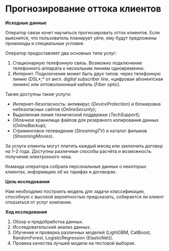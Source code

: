 # Прогнозирование оттока клиентов

**Иcходные данные**

Оператор связи хочет научиться прогнозировать отток клиентов. Если выяснится, что пользователь планирует уйти, ему будут предложены промокоды и специальные условия. 

Оператор предоставляет два основных типа услуг: 

1. Стационарную телефонную связь. Возможно подключение телефонного аппарата к нескольким линиям одновременно.
2. Интернет. Подключение может быть двух типов: через телефонную линию (DSL*,* от англ. *digital subscriber line*, «цифровая абонентская линия») или оптоволоконный кабель (*Fiber optic*).  

Также доступны такие услуги:

- Интернет-безопасность: антивирус (*DeviceProtection*) и блокировка небезопасных сайтов (*OnlineSecurity*);
- Выделенная линия технической поддержки (*TechSupport*);
- Облачное хранилище файлов для резервного копирования данных (*OnlineBackup*);
- Стриминговое телевидение (*StreamingTV*) и каталог фильмов (*StreamingMovies*).

За услуги клиенты могут платить каждый месяц или заключить договор на 1–2 года. Доступны различные способы расчёта и возможность получения электронного чека.

Команда оператора собрала персональные данные о некоторых клиентах, информацию об их тарифах и договорах.

**Цель исследования**

Нам необходимо построить модель для задачи классификации, способную с высокой вероятностью предсказать, собирается ли клиент отказаться от услуг компании.

**Ход исследования**
1. Обзор и предобработка данных.
2. Исследовательский анализ данных.
3. Обучение и проверка различных моделей (LightGBM, CatBoost, RandomForest, LogisticRegression (ElasticNet)).
4. Провека качества лучшей модели на тестовой выборке.